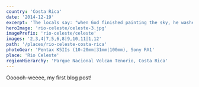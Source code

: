 ```yaml
---
country: 'Costa Rica'
date: '2014-12-19'
excerpt: 'The locals say: "when God finished painting the sky, he washed his brushes in the Rio Celeste".'
heroImage: 'rio-celeste/celeste-3.jpg'
imagePrefix: 'rio-celeste/celeste'
images: '2,3,4|7,5,6,8|9,10,11|1,12'
path: '/places/rio-celeste-costa-rica'
photoGear: 'Pentax K5IIs (10-20mm|31mm|100mm), Sony RX1'
place: 'Rio Celeste'
regionHierarchy: 'Parque Nacional Volcan Tenorio, Costa Rica'
---
```


Oooooh-weeee, my first blog post!
